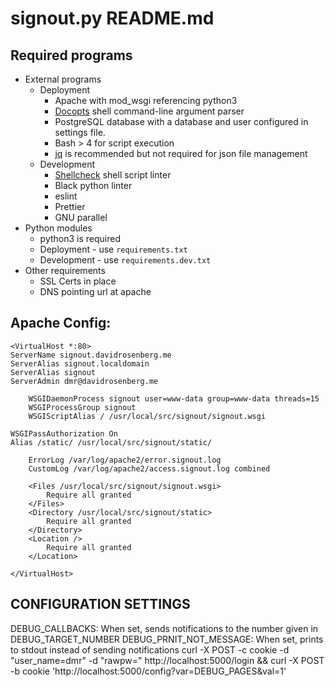 # signout.py README.md

## Required programs

- External programs
  - Deployment
    - Apache with mod_wsgi referencing python3
    - [Docopts](https://github.com/docopt/docopts) shell command-line argument parser
    - PostgreSQL database with a database and user configured in settings file.
    - Bash > 4 for script execution
    - [jq](https://stedolan.github.io/jq/) is recommended but not required for json file management
  - Development
    - [Shellcheck](http://www.shellcheck.net) shell script linter
    - Black python linter
    - eslint
    - Prettier
    - GNU parallel
- Python modules
  - python3 is required
  - Deployment - use `requirements.txt`
  - Development - use `requirements.dev.txt`
- Other requirements
  - SSL Certs in place
  - DNS pointing url at apache

## Apache Config:

```
<VirtualHost *:80>
ServerName signout.davidrosenberg.me
ServerAlias signout.localdomain
ServerAlias signout
ServerAdmin dmr@davidrosenberg.me

    WSGIDaemonProcess signout user=www-data group=www-data threads=15
    WSGIProcessGroup signout
    WSGIScriptAlias / /usr/local/src/signout/signout.wsgi

WSGIPassAuthorization On
Alias /static/ /usr/local/src/signout/static/

    ErrorLog /var/log/apache2/error.signout.log
    CustomLog /var/log/apache2/access.signout.log combined

    <Files /usr/local/src/signout/signout.wsgi>
    	Require all granted
    </Files>
    <Directory /usr/local/src/signout/static>
    	Require all granted
    </Directory>
    <Location />
    	Require all granted
    </Location>

</VirtualHost>
```


## CONFIGURATION SETTINGS

DEBUG_CALLBACKS: When set, sends notifications to the number given in DEBUG_TARGET_NUMBER
DEBUG_PRNIT_NOT_MESSAGE: When set, prints to stdout instead of sending notifications
curl -X POST -c cookie -d "user_name=dmr" -d "rawpw=" http://localhost:5000/login && curl -X POST -b cookie 'http://localhost:5000/config?var=DEBUG_PAGES&val=1'